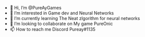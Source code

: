 - 👋 Hi, I’m @PureAyGames
- 👀 I’m interested in Game dev and Neural Networks
- 🌱 I’m currently learning The Neat zlgorithm for neural networks
- 💞️ I’m looking to collaborate on My game PureOnic
- 📫 How to reach me Discord Pureay#1135

<!---
PureAyGames/PureAyGames is a ✨ special ✨ repository because its `README.md` (this file) appears on your GitHub profile.
You can click the Preview link to take a look at your changes.
--->

